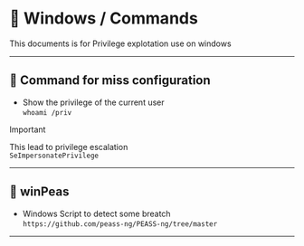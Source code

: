 # 🚤  Windows / Commands

This documents is for Privilege explotation use on windows

---

## 🦑 Command for miss configuration

- Show the privilege of the current user\
`whoami /priv`

> [!IMPORTANT]
> This lead to privilege escalation\
> `SeImpersonatePrivilege`

---

## 🫛 winPeas

- Windows Script to detect some breatch\
`https://github.com/peass-ng/PEASS-ng/tree/master`

---
